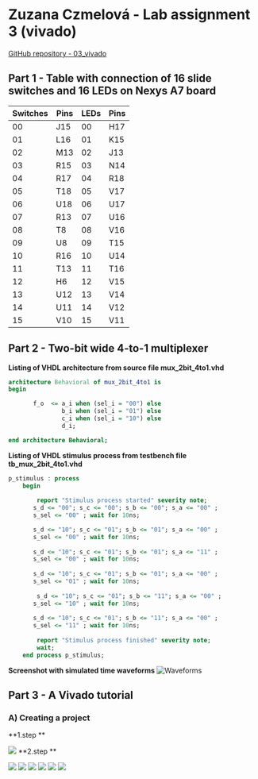 # Zuzana Czmelová - Lab assignment 3 (vivado)

[GitHub repository - 03_vivado](https://github.com/Zuzanaczm/Digital-electronics-1/tree/main/Labs/03-vivado)

## Part 1 - Table with connection of 16 slide switches and 16 LEDs on Nexys A7 board


**Switches** | **Pins** | **LEDs** | **Pins**
------------ | ---------- | -------| ------
00 | J15     | 00| H17
01 | L16     |  01|K15
02 |  M13    | 02|J13
03 | R15     |03|N14  
04| R17    |04|R18 
05| T18|05|V17 
06| U18|06|U17 
07| R13 |07|U16 
08| T8    |08|V16
09| U8    |09|T15
10| R16|10|U14  
11| T13 |11|T16  
12| H6 |12| V15
13| U12|13|V14
14|  U11 |14|V12
15|V10| 15|V11  

## Part 2 - Two-bit wide 4-to-1 multiplexer

**Listing of VHDL architecture from source file mux_2bit_4to1.vhd**
```vhdl
architecture Behavioral of mux_2bit_4to1 is
begin

       f_o  <= a_i when (sel_i = "00") else
               b_i when (sel_i = "01") else
               c_i when (sel_i = "10") else
               d_i;

end architecture Behavioral;
```

**Listing of VHDL stimulus process from testbench file tb_mux_2bit_4to1.vhd**
```vhdl
p_stimulus : process
    begin
       
        report "Stimulus process started" severity note;
       s_d <= "00"; s_c <= "00"; s_b <= "00"; s_a <= "00" ;
       s_sel <= "00" ; wait for 10ns; 

       s_d <= "10"; s_c <= "01"; s_b <= "01"; s_a <= "00" ;
       s_sel <= "00" ; wait for 10ns; 
        
       s_d <= "10"; s_c <= "01"; s_b <= "01"; s_a <= "11" ;
       s_sel <= "00" ; wait for 10ns; 
       
       s_d <= "10"; s_c <= "01"; s_b <= "01"; s_a <= "00" ;
       s_sel <= "01" ; wait for 10ns; 
       
        s_d <= "10"; s_c <= "01"; s_b <= "11"; s_a <= "00" ;
       s_sel <= "10" ; wait for 10ns; 
       
       s_d <= "10"; s_c <= "01"; s_b <= "11"; s_a <= "00" ;
       s_sel <= "11" ; wait for 10ns; 
       
        report "Stimulus process finished" severity note;
        wait;
    end process p_stimulus;
```

**Screenshot with simulated time waveforms**
![Waveforms](images/waveforms.png)

## Part 3 - A Vivado tutorial

### A) Creating a project

**1.step **

![](images/0.png)
**2.step **

![](images/1.png)
![](images/2.png)
![](images/2_1.png)
![](images/3.png)
![](images/4.png)
![](images/5.png)
